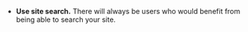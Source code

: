 - **Use site search.** There will always be users who would benefit from being able to search your site.